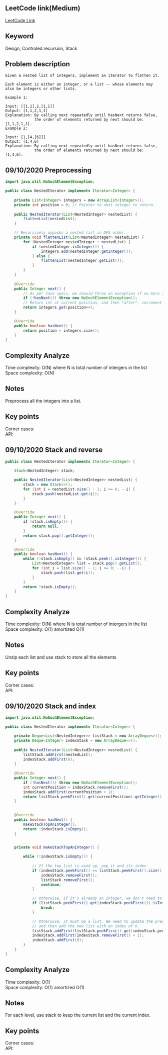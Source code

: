 ## LeetCode link(Medium)
[LeetCode Link](https://leetcode.com/problems/flatten-nested-list-iterator/)
 
## Keyword
Design, Controled recursion, Stack

## Problem description
```
Given a nested list of integers, implement an iterator to flatten it.

Each element is either an integer, or a list -- whose elements may also be integers or other lists.

Example 1:

Input: [[1,1],2,[1,1]]
Output: [1,1,2,1,1]
Explanation: By calling next repeatedly until hasNext returns false, 
             the order of elements returned by next should be: [1,1,2,1,1].
Example 2:

Input: [1,[4,[6]]]
Output: [1,4,6]
Explanation: By calling next repeatedly until hasNext returns false, 
             the order of elements returned by next should be: [1,4,6].
```
## 09/10/2020 Preprocessing
```java
import java.util.NoSuchElementException;

public class NestedIterator implements Iterator<Integer> {
    
    private List<Integer> integers = new ArrayList<Integer>();
    private int position = 0; // Pointer to next integer to return.
    
    public NestedIterator(List<NestedInteger> nestedList) {
        flattenList(nestedList);
    }

    // Recursively unpacks a nested list in DFS order.
    private void flattenList(List<NestedInteger> nestedList) {
        for (NestedInteger nestedInteger : nestedList) {
            if (nestedInteger.isInteger()) {
                integers.add(nestedInteger.getInteger());
            } else {
                flattenList(nestedInteger.getList());
            }
        }
    }
    
    @Override
    public Integer next() {
        // As per Java specs, we should throw an exception if no more ints.
        if (!hasNext()) throw new NoSuchElementException();
        // Return int at current position, and then *after*, increment position.
        return integers.get(position++);
    }

    @Override
    public boolean hasNext() {
        return position < integers.size();
    }
}
```

## Complexity Analyze
Time complexity: O(N) where N is total number of intergers in the list    
Space complexity: O(N)

## Notes
Preprocess all the integers into a list.  

## Key points
Corner cases:   
API:

## 09/10/2020 Stack and reverse
```java
public class NestedIterator implements Iterator<Integer> {
    
    Stack<NestedInteger> stack;

    public NestedIterator(List<NestedInteger> nestedList) {
        stack = new Stack<>();
        for (int i = nestedList.size() - 1; i >= 0; --i) {
            stack.push(nestedList.get(i));
        }
    }

    @Override
    public Integer next() {
        if (stack.isEmpty()) {
            return null;
        }
        return stack.pop().getInteger();
    }

    @Override
    public boolean hasNext() {
        while (!stack.isEmpty() && !stack.peek().isInteger()) {
            List<NestedInteger> list = stack.pop().getList();
            for (int i = list.size() - 1; i >= 0; --i) {
                stack.push(list.get(i));
            }
        }
        return !stack.isEmpty();
    }
}
```

## Complexity Analyze
Time complexity: O(N) where N is total number of intergers in the list    
Space complexity: O(1) amortized O(1)

## Notes
Unzip each list and use stack to store all the elements  

## Key points
Corner cases:   
API:

## 09/10/2020 Stack and index
```java
import java.util.NoSuchElementException;

public class NestedIterator implements Iterator<Integer> {

    private Deque<List<NestedInteger>> listStack = new ArrayDeque<>();
    private Deque<Integer> indexStack = new ArrayDeque<>();
    
    public NestedIterator(List<NestedInteger> nestedList) {
        listStack.addFirst(nestedList);
        indexStack.addFirst(0);
    }
        
    @Override
    public Integer next() {
        if (!hasNext()) throw new NoSuchElementException();
        int currentPosition = indexStack.removeFirst();
        indexStack.addFirst(currentPosition + 1);
        return listStack.peekFirst().get(currentPosition).getInteger();
    }

    
    @Override
    public boolean hasNext() {
        makeStackTopAnInteger();
        return !indexStack.isEmpty();
    }


    private void makeStackTopAnInteger() {
    
        while (!indexStack.isEmpty()) {
                        
            // If the top list is used up, pop it and its index.
            if (indexStack.peekFirst() >= listStack.peekFirst().size()) {
                indexStack.removeFirst();
                listStack.removeFirst();
                continue;
            }

            // Otherwise, if it's already an integer, we don't need to do anything.
            if (listStack.peekFirst().get(indexStack.peekFirst()).isInteger()) {
                break;
            }

            // Otherwise, it must be a list. We need to update the previous index
            // and then add the new list with an index of 0.
            listStack.addFirst(listStack.peekFirst().get(indexStack.peekFirst()).getList());
            indexStack.addFirst(indexStack.removeFirst() + 1);
            indexStack.addFirst(0);
        }
    }
}
```

## Complexity Analyze
Time complexity: O(1)    
Space complexity: O(1) amortized O(1)

## Notes
For each level, use stack to keep the current list and the current index.  

## Key points
Corner cases:   
API: